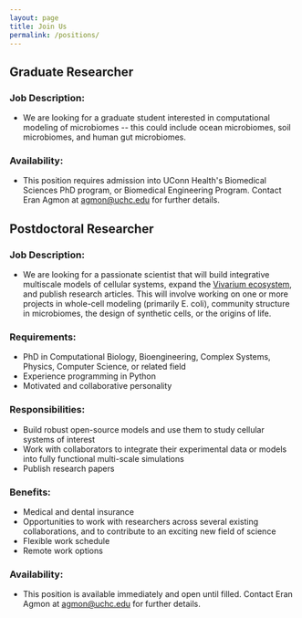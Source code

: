 ```yaml
---
layout: page
title: Join Us
permalink: /positions/
---
```


## Graduate Researcher

### Job Description:
- We are looking for a graduate student interested in computational modeling of microbiomes -- this could include ocean microbiomes, soil microbiomes, and human gut microbiomes.

### Availability: 
- This position requires admission into UConn Health's Biomedical Sciences PhD program, or Biomedical Engineering Program. Contact Eran Agmon at 
[agmon@uchc.edu](mailto:agmon@uchc.edu) for further details.


## Postdoctoral Researcher

### Job Description:
- We are looking for a passionate scientist that will build integrative multiscale models of cellular systems, expand 
the [Vivarium ecosystem](https://vivarium-collective.github.io), and publish research articles. This will involve 
working on one or more projects in whole-cell modeling (primarily E. coli), community structure in microbiomes, the 
design of synthetic cells, or the origins of life. 

### Requirements:
- PhD in Computational Biology, Bioengineering, Complex Systems, Physics, Computer Science, or related field
- Experience programming in Python
- Motivated and collaborative personality

### Responsibilities:
- Build robust open-source models and use them to study cellular systems of interest
- Work with collaborators to integrate their experimental data or models into fully functional multi-scale simulations
- Publish research papers

### Benefits:
- Medical and dental insurance
- Opportunities to work with researchers across several existing collaborations, and to contribute to an exciting new 
field of science
- Flexible work schedule
- Remote work options

### Availability: 
- This position is available immediately and open until filled. Contact Eran Agmon at 
[agmon@uchc.edu](mailto:agmon@uchc.edu) for further details.